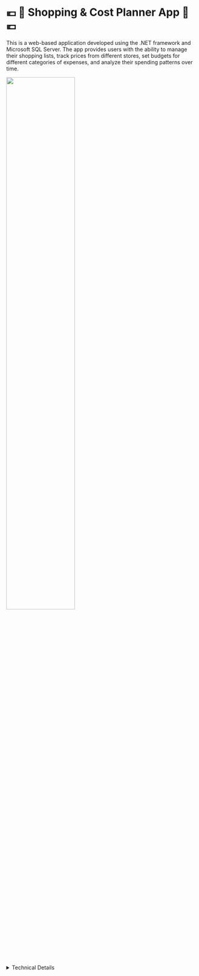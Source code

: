 
# :euro: :shopping_cart: Shopping & Cost Planner App :shopping_cart: :euro:
This is a web-based application developed using the .NET framework and Microsoft SQL Server. The app provides users with the ability to manage their shopping lists, track prices from different stores, set budgets for different categories of expenses, and analyze their spending patterns over time.

<img src="https://user-images.githubusercontent.com/79162778/230712716-a937548e-5e93-4a2a-abc1-bd29af80779c.png" width="60%">

<details>
<summary>Technical Details</summary>
<br>

The app is developed using the .NET framework and Microsoft SQL Server for data storage. It uses RESTful APIs built with .NET Web API, and Swagger is used for API documentation. Authentication and authorization are implemented using Identity Server and JWT tokens. Email functionality is provided using SMTP.

The app follows best practices for configuration, such as dependency injection, logging, and base classes. LINQ is used to simplify data retrieval and processing. Blob storage is used to upload and read images and other media.
</details>

